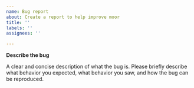 ```yaml
---
name: Bug report
about: Create a report to help improve moor
title: ''
labels: ''
assignees: ''

---
```


**Describe the bug**

A clear and concise description of what the bug is. Please briefly describe what behavior you expected, what behavior you saw, and how the bug can be reproduced.
